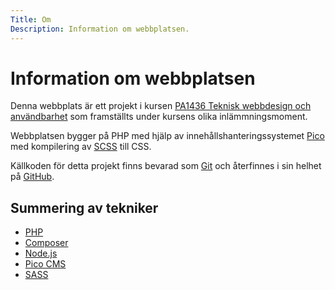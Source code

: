 ```yaml
---
Title: Om
Description: Information om webbplatsen.
---
```


# Information om webbplatsen

Denna webbplats är ett projekt i kursen [PA1436 Teknisk webbdesign och användbarhet](https://www.bth.se/kurser/BDUGM/20212/) som framställts under kursens olika inlämmningsmoment.

Webbplatsen bygger på PHP med hjälp av innehållshanteringssystemet [Pico](http://picocms.org/) med kompilering av [SCSS](https://sass-lang.com/) till CSS.

Källkoden för detta projekt finns bevarad som [Git](https://git-scm.com) och återfinnes i sin helhet på [GitHub](https://github.com/Poremski/PA1436-H20).

## Summering av tekniker

- [PHP](https://www.php.net)
- [Composer](https://getcomposer.org)
- [Node.js](https://nodejs.org)
- [Pico CMS](http://picocms.org)
- [SASS](https://sass-lang.com)
